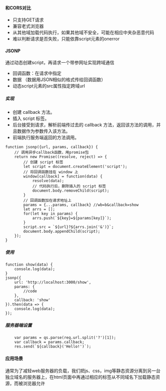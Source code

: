 #### 和CORS对比
- 只支持GET请求
- 兼容老式浏览器
- 从其他域加载代码执行，如果其他域不安全，可能在相应中夹杂恶意代码
- 难以判断请求是否失败，只能依靠script元素的onerror

#### JSONP
通过动态创建script，再请求一个带参网址实现跨域通信
- 回调函数：在请求中指定
- 数据 （数据用JSON相似的格式传给回调函数）
- 动态script元素的src属性指定跨域url

##### 实现
- 创建 callback 方法。
- 插入 script 标签。
- 后台接受到请求，解析前端传过去的 callback 方法，返回该方法的调用，并且数据作为参数传入该方法。
- 前端执行服务端返回的方法调用。
```
function jsonp({url, params, callback}) {
    // 调用异步callback函数，用promise包
    return new Promise((resolve, reject) => {
        // 创建 script 标签
        let script = document.createElement('script');
        // 将回调函数挂在 window 上
        window[callback] = function(data) {
            resolve(data);
            // 代码执行后，删除插入的 script 标签
            document.body.removeChild(script);
        }
        // 回调函数加在请求地址上
        params = {...params, callback} //wb=b&callback=show
        let arrs = [];
        for(let key in params) {
            arrs.push(`${key}=${params[key]}`);
        }
        script.src = `${url}?${arrs.join('&')}`;
        document.body.appendChild(script);
    });
}
```
##### 使用
```
function show(data) {
    console.log(data);
}
jsonp({
    url: 'http://localhost:3000/show',
    params: {
        //code
    },
    callback: 'show'
}).then(data => {
    console.log(data);
});
```
##### 服务器端设置
```
    var params = qs.parse(req.url.split('?')[1]);
    var callback = params.callback;
    res.send(`${callback}('Hello!')`);
```
#### 应用场景
通常为了减轻web服务器的负载，我们把js、css，img等静态资源分离到另一台独立域名的服务器上，在html页面中再通过相应的标签从不同域名下加载静态资源，而被浏览器允许